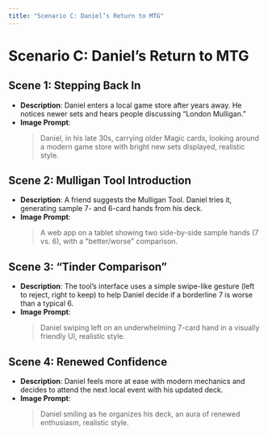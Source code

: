 ```yaml
---
title: "Scenario C: Daniel’s Return to MTG"
---
```


# Scenario C: Daniel’s Return to MTG

## Scene 1: Stepping Back In
- **Description**: Daniel enters a local game store after years away. He notices newer sets and hears people discussing “London Mulligan.”
- **Image Prompt**:
  > Daniel, in his late 30s, carrying older Magic cards, looking around a modern game store with bright new sets displayed, realistic style.

## Scene 2: Mulligan Tool Introduction
- **Description**: A friend suggests the Mulligan Tool. Daniel tries it, generating sample 7- and 6-card hands from his deck.
- **Image Prompt**:
  > A web app on a tablet showing two side-by-side sample hands (7 vs. 6), with a "better/worse" comparison.

## Scene 3: “Tinder Comparison”
- **Description**: The tool’s interface uses a simple swipe-like gesture (left to reject, right to keep) to help Daniel decide if a borderline 7 is worse than a typical 6.
- **Image Prompt**:
  > Daniel swiping left on an underwhelming 7-card hand in a visually friendly UI, realistic style.

## Scene 4: Renewed Confidence
- **Description**: Daniel feels more at ease with modern mechanics and decides to attend the next local event with his updated deck.
- **Image Prompt**:
  > Daniel smiling as he organizes his deck, an aura of renewed enthusiasm, realistic style.
